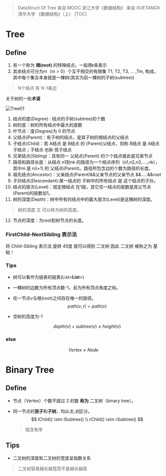 > DataStruct Of Tree
> 来自 MOOC 浙江大学《数据结构》
> 来自 XUETANGX 清华大学 《数据结构》（上） 
[TOC]

# Tree
## Define 


1. 有一个称为 **根(root)** 的特殊结点。一般用**r**来表示
2. 其余结点可分为m（m > 0）个互不相交的有限集 T1, T2, T3, ... ,Tm, 构成，其中每个集合本身就是一棵树(其实为前一棵树的子树(subtree))

> N个结点 有 N-1条边

关于树的一些**术语**

![Tree01](https://raw.githubusercontent.com/Mirasire/study-notes/master/pic/Tree1.png)

1. 结点的度(Degree) : 结点的子树(subtree)的个数
2. 树的度：树的所有结点中最大的度数
3. 叶节点：度(Degree)为 0 的节点
4. 父结点(Parent)：有子树的结点，是其子树的根结点的父结点
5. 子结点(Child)：若 A结点 是 B结点 的 (Parent)父结点，则称 B结点 是 A结点子结点；子结点 也称 孩子结点
6. 兄弟结点(Sibling)：具有同一 父结点(Parent) 的个个结点彼此是兄弟节点
7. 路径和路径长度：从结点 n1到nk 的路径为一个结点序列（n1,n2,n3,....,nk），其中ni 是 n(i+1) 的 父结点(Parent)。路径所包含边的个数为路径的长度。
8. 祖先结点(Ancestor)：父亲结点(Parent)&&父亲节点的父亲节点 &&.....&&root
9. 子孙结点(Descendant):某一结点的  子树中的所有结点 是 这个结点的子孙。 
10. 结点的层次(Level)：规定根结点 在1层，其它任一结点的层数是其父节点(Parent)的层数加1。
11. 树的深度(Depth)：树中所有的结点中的最大层次(Level)是这棵树的深度。
>树的深度 又 可以称为树的高度。
12. 节点的深度：为root到树节点的长度。

### FirstChild-NextSibling 表示法

将 Child-Sibling 表示法 旋转 45度 就可以得到 二叉树 因此 二叉树 被称之为 基础！

### Tips
- 树可以看作为链表的链表(List<**List**>)
- 一棵树的边数为所有顶点数-1，且为所有顶点角度之和。
- 任一节点v与根(root)之间存在唯一的路径。
$$
path(v,r) = path(v)
$$ 
- 空树的高度为-1

  $$
  depth(v) + subtree(v) \le  height(v)
  $$

### else

$$
Vertex  \neq  Node 
$$

# Binary Tree

## Define 

- 节点（Vertex）个数不超过 2 的数 **称为** 二叉树（binary tree）。

- 同一节点的**孩子**和**子树**，均以*左*,*右*区分。
   $$
   lChild() \sim lSubtree()
   \\
   rChild() \sim rSubtree()
   $$ 
   > 隐含有序

## Tips 

- 二叉树的深度和二叉树的宽度呈指数关系
> 二叉树容易越长越宽而不是越长越高


